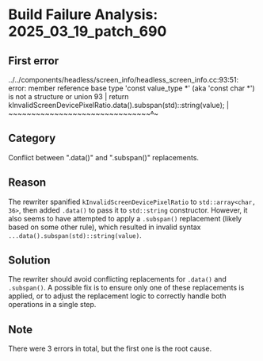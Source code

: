 # Build Failure Analysis: 2025_03_19_patch_690

## First error

../../components/headless/screen_info/headless_screen_info.cc:93:51: error: member reference base type 'const value_type *' (aka 'const char *') is not a structure or union
   93 |       return kInvalidScreenDevicePixelRatio.data().subspan(std)::string(value);
      |              ~~~~~~~~~~~~~~~~~~~~~~~~~~~~~~~~~~~~~^~~~~~~~

## Category
Conflict between ".data()" and ".subspan()" replacements.

## Reason
The rewriter spanified `kInvalidScreenDevicePixelRatio` to `std::array<char, 36>`, then added `.data()` to pass it to `std::string` constructor. However, it also seems to have attempted to apply a `.subspan()` replacement (likely based on some other rule), which resulted in invalid syntax `...data().subspan(std)::string(value)`.

## Solution
The rewriter should avoid conflicting replacements for `.data()` and `.subspan()`. A possible fix is to ensure only one of these replacements is applied, or to adjust the replacement logic to correctly handle both operations in a single step.

## Note
There were 3 errors in total, but the first one is the root cause.